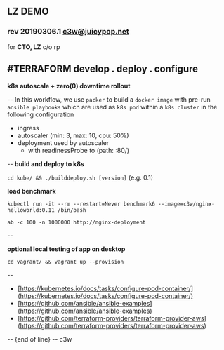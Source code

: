 ## LZ DEMO
### rev 20190306.1 [c3w@juicypop.net](mailto:c3w@juicypop.net)

for **CTO, LZ** c/o rp

#TERRAFORM
    develop . deploy . configure
--

**k8s autoscale + zero(0) downtime rollout**

--
In this workflow, we use `packer` to build a `docker image` with pre-run `ansible playbooks` which are used as `k8s pod` within a `k8s cluster` in the following configuration

   * ingress
   * autoscaler (min: 3, max: 10, cpu: 50%)
   * deployment used by autoscaler
     * with readinessProbe to (path: :80/)
 
--
**build and deploy to k8s**

   `cd kube/ && ./builddeploy.sh [version]` (e.g. 0.1)

**load benchmark**

   `kubectl run -it --rm --restart=Never benchmark6 --image=c3w/nginx-helloworld:0.11 /bin/bash`

   `ab -c 100 -n 1000000 http://nginx-deployment`

--

**optional local testing of app on desktop**

   `cd vagrant/ && vagrant up --provision`

--
* [https://kubernetes.io/docs/tasks/configure-pod-container/](https://kubernetes.io/docs/tasks/configure-pod-container/)
* [https://github.com/ansible/ansible-examples](https://github.com/ansible/ansible-examples)
* [https://github.com/terraform-providers/terraform-provider-aws](https://github.com/terraform-providers/terraform-provider-aws)

--
{end of line} -- c3w

